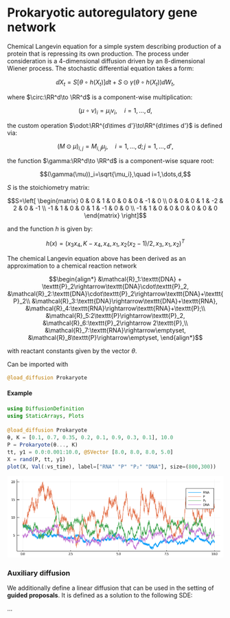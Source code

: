 # Prokaryotic autoregulatory gene network
Chemical Langevin equation for a simple system describing production of a protein that is repressing its own production. The process under consideration is a $4$-dimensional diffusion driven by an $8$-dimensional Wiener process. The stochastic differential equation takes a form:
```math
 \dd X_t = S\left[\theta \circ h(X_t)\right]\dd t + S\odot \gamma(\theta\circ h(X_t)) \dd W_t,
```
where $\circ:\RR^d\to \RR^d$ is a component-wise multiplication:
```math
(\mu \circ \nu)_i = \mu_i\nu_i,\quad i=1,\dots,d,
```
the custom operation $\odot:\RR^{d\times d'}\to\RR^{d\times d'}$ is defined via:
```math
(M\odot \mu)_{i,j} = M_{i,j}\mu_j,\quad i=1,\dots,d;\, j=1,\dots,d',
```
the function $\gamma:\RR^d\to \RR^d$ is a component-wise square root:
```math
(\gamma(\mu))_i=\sqrt{\mu_i},\quad i=1,\dots,d,
```
 $S$ is the stoichiometry matrix:
```math
S=\left[
  \begin{matrix}
  0 & 0 & 1 & 0 & 0 & 0 & -1 & 0 \\
  0 & 0 & 0 & 1 & -2 & 2 & 0 & -1 \\
  -1 & 1 & 0 & 0 & 1 & -1 & 0 & 0 \\
  -1 & 1 & 0 & 0 & 0 & 0 & 0 & 0
  \end{matrix}
\right]
```
and the function $h$ is given by:
```math
h(x) = (x_3x_4, K-x_4, x_4, x_1, x_2(x_2-1)/2, x_3, x_1, x_2)^T
```
The chemical Langevin equation above has been derived as an approximation to a chemical reaction network
```math
\begin{align*}
&\mathcal{R}_1:\texttt{DNA} + \texttt{P}_2\rightarrow\texttt{DNA}\cdot\texttt{P}_2,
&\mathcal{R}_2:\texttt{DNA}\cdot\texttt{P}_2\rightarrow\texttt{DNA}+\texttt{P}_2\\
&\mathcal{R}_3:\texttt{DNA}\rightarrow\texttt{DNA}+\texttt{RNA},
&\mathcal{R}_4:\texttt{RNA}\rightarrow\texttt{RNA}+\texttt{P};\\
&\mathcal{R}_5:2\texttt{P}\rightarrow\texttt{P}_2,
&\mathcal{R}_6:\texttt{P}_2\rightarrow 2\texttt{P},\\
&\mathcal{R}_7:\texttt{RNA}\rightarrow\emptyset,
&\mathcal{R}_8\texttt{P}\rightarrow\emptyset,
\end{align*}
```
with reactant constants given by the vector $\theta$.

Can be imported with
```julia
@load_diffusion Prokaryote
```
#### Example

```julia
using DiffusionDefinition
using StaticArrays, Plots

@load_diffusion Prokaryote
θ, K = [0.1, 0.7, 0.35, 0.2, 0.1, 0.9, 0.3, 0.1], 10.0
P = Prokaryote(θ..., K)
tt, y1 = 0.0:0.001:10.0, @SVector [8.0, 8.0, 8.0, 5.0]
X = rand(P, tt, y1)
plot(X, Val(:vs_time), label=["RNA" "P" "P₂" "DNA"], size=(800,300))
```
![prokaryote](../assets/pred_diff/prokaryote/prokaryote.png)


### Auxiliary diffusion
We additionally define a linear diffusion that can be used in the setting of **guided proposals**. It is defined as a solution to the following SDE:

...
